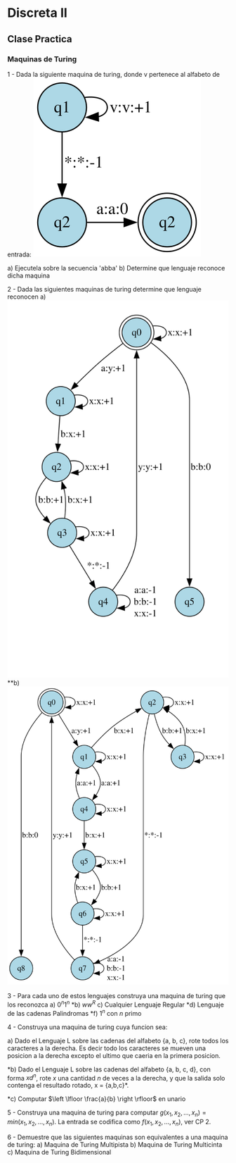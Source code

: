# Discreta II

## Clase Practica

### Maquinas de Turing

1 - Dada la siguiente maquina de turing, donde v pertenece al alfabeto de entrada:
![turing_1.svg](./images/turing_1.svg)

a) Ejecutela sobre la secuencia 'abba'
b) Determine que lenguaje reconoce dicha maquina

2 - Dada las siguientes maquinas de turing determine que lenguaje reconocen
a)
![turing_2.svg](./images/turing_2.svg)
**b)
![turing_3.svg](./images/turing_3.svg)

3 - Para cada uno de estos lenguajes construya una maquina de turing que los reconozca
a) $0^{n}1^{n}$
*b) $ww^{R}$
c) Cualquier Lenguaje Regular
*d) Lenguaje de las cadenas Palindromas
*f) $1^{n}$ con $n$ primo

4 - Construya una maquina de turing cuya funcion sea:

a) Dado el Lenguaje L sobre las cadenas del alfabeto {a, b, c}, rote todos los caracteres a la derecha. Es decir todo los caracteres se mueven una posicion a la derecha excepto el ultimo que caeria en la primera posicion.

*b) Dado el Lenguaje L sobre las cadenas del alfabeto {a, b, c, d}, con forma $xd^n$, rote $x$ una cantidad $n$ de veces a la derecha, y que la salida solo contenga el resultado rotado,
x = {a,b,c}\*.

*c) Computar $\left \lfloor \frac{a}{b} \right \rfloor$ en unario

5 - Construya una maquina de turing para computar
$g(x_1, x_2, ..., x_n) = min(x_1, x_2, ..., x_n)$. La entrada se codifica como $f(x_1, x_2, ..., x_n)$, ver CP 2.

6 - Demuestre que las siguientes maquinas son equivalentes a una maquina de turing:
a) Maquina de Turing Multipista
b) Maquina de Turing Multicinta
c) Maquina de Turing Bidimensional
